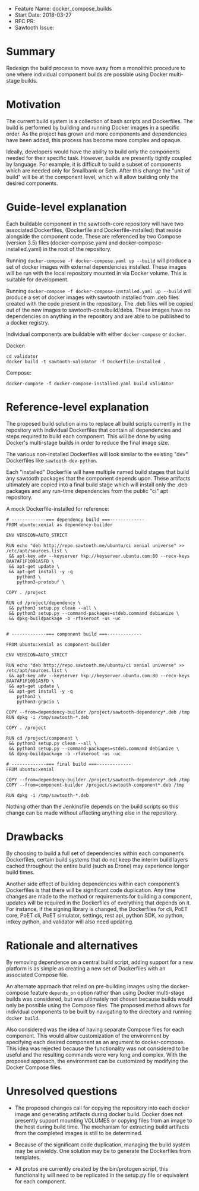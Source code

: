 - Feature Name: docker_compose_builds
- Start Date:  2018-03-27
- RFC PR:
- Sawtooth Issue:

# Summary
[summary]: #summary
Redesign the build process to move away from a monolithic procedure to one
where individual component builds are possible using Docker multi-stage builds.

# Motivation
[motivation]: #motivation

The current build system is a collection of bash scripts and Dockerfiles.
The build is performed by building and running Docker images in a specific
order. As the project has grown and more components and dependencies have been
added, this process has become more complex and opaque.

Ideally, developers would have the ability to build only the components needed
for their specific task.  However,  builds are presently tightly coupled by
language. For example, it is difficult to build a subset of components which
are needed only for Smallbank or Seth. After this change the "unit of build"
will be at the component level, which will allow building only the desired
components.

# Guide-level explanation
[guide-level-explanation]: #guide-level-explanation

Each buildable component in the sawtooth-core repository will have two
associated Dockerfiles, (Dockerfile and Dockerfile-installed) that reside
alongside the component code. These are referenced by two Compose (version 3.5)
files (docker-compose.yaml and docker-compose-installed.yaml) in the root of
the repository.

Running `docker-compose -f docker-compose.yaml up --build` will
produce a set of docker images with external dependencies installed. These
images will be run with the local repository mounted in via Docker volume.
This is suitable for development.

Running `docker-compose -f docker-compose-installed.yaml up --build` will
produce a set of docker images with sawtooth installed from .deb files created
with the code present in the repository. The .deb files will be copied out of
the new images to sawtooth-core/build/debs. These images have no dependencies on
anything in the repository and are able to be published to a docker registry.

Individual components are buildable with either `docker-compose` or `docker`.

Docker:
```
cd validator
docker build -t sawtooth-validator -f Dockerfile-installed .
```

Compose:
```
docker-compose -f docker-compose-installed.yaml build validator
```

# Reference-level explanation
[reference-level-explanation]: #reference-level-explanation

The proposed build solution aims to replace all build scripts currently in the
repository with individual Dockerfiles that contain all dependencies and steps
required to build each component. This will be done by using Docker's
multi-stage builds in order to reduce the final image size.

The various non-installed Dockerfiles will look similar to the existing "dev"
Dockerfiles like `sawtooth-dev-python`.

Each "installed" Dockerfile will have multiple named build stages that build any
sawtooth packages that the component depends upon. These artifacts ultimately
are copied into a final build stage which will install only the .deb packages
and any run-time dependencies from the public "ci" apt repository.

A mock Dockerfile-installed for reference:

```
# -------------=== dependency build ===-------------
FROM ubuntu:xenial as dependency-builder

ENV VERSION=AUTO_STRICT

RUN echo "deb http://repo.sawtooth.me/ubuntu/ci xenial universe" >> /etc/apt/sources.list \
 && apt-key adv --keyserver hkp://keyserver.ubuntu.com:80 --recv-keys 8AA7AF1F1091A5FD \
 && apt-get update \
 && apt-get install -y -q
    python3 \
    python3-protobuf \

COPY . /project

RUN cd /project/dependency \
 && python3 setup.py clean --all \
 && python3 setup.py --command-packages=stdeb.command debianize \
 && dpkg-buildpackage -b -rfakeroot -us -uc


# -------------=== component build ===-------------

FROM ubuntu:xenial as component-builder

ENV VERSION=AUTO_STRICT

RUN echo "deb http://repo.sawtooth.me/ubuntu/ci xenial universe" >> /etc/apt/sources.list \
 && apt-key adv --keyserver hkp://keyserver.ubuntu.com:80 --recv-keys 8AA7AF1F1091A5FD \
 && apt-get update \
 && apt-get install -y -q
    python3 \
    python3-grpcio \

COPY --from=dependency-builder /project/sawtooth-dependency*.deb /tmp
RUN dpkg -i /tmp/sawtooth-*.deb

COPY . /project

RUN cd /project/component \
 && python3 setup.py clean --all \
 && python3 setup.py --command-packages=stdeb.command debianize \
 && dpkg-buildpackage -b -rfakeroot -us -uc

# -------------=== final build ===-------------
FROM ubuntu:xenial

COPY --from=dependency-builder /project/sawtooth-dependency*.deb /tmp
COPY --from=component-builder /project/sawtooth-component*.deb /tmp

RUN dpkg -i /tmp/sawtooth-*.deb

```

Nothing other than the Jenkinsfile depends on the build scripts so this change
can be made without affecting anything else in the repository.

# Drawbacks
[drawbacks]: #drawbacks

By choosing to build a full set of dependencies within each component’s
Dockerfiles, certain build systems that do not keep the interim build
layers cached throughout the entire build (such as Drone) may experience
longer build times.

Another side effect of building dependencies within each component’s
Dockerfiles is that there will be significant code duplication. Any time
changes are made to the method or requirements for building a component,
updates will be required in the Dockerfiles of everything that depends on it.
For instance, if the signing library is changed, the Dockerfiles for cli, PoET
core, PoET cli, PoET simulator, settings, rest api, python SDK, xo python,
intkey python, and validator will also need updating.

# Rationale and alternatives
[alternatives]: #alternatives

By removing dependence on a central build script, adding support for a new
platform is as simple as creating a new set of Dockerfiles with an associated
Compose file.

An alternate approach that relied on pre-building images using the
docker-compose feature `depends_on` option rather than using Docker multi-stage
builds was considered, but was ultimately not chosen because builds would only
be possible using the Compose files. The proposed method allows for individual
components to be built by navigating to the directory and running `docker build`.

Also considered was the idea of having separate Compose files for each
component. This would allow customization of the environment by specifying each
desired component as an argument to docker-compose. This idea was rejected
because the functionality was not considered to be useful and the resulting
commands were very long and complex. With the proposed approach, the
environment can be customized by modifying the Docker Compose files.

# Unresolved questions
[unresolved]: #unresolved-questions

- The proposed changes call for copying the repository into each docker image
and generating artifacts during docker build. Docker does not presently support
mounting VOLUMES or copying files from an image to the host during build time.
The mechanism for extracting build artifacts from the completed images is still
to be determined.

- Because of the significant code duplication, managing the build system may be
unwieldy. One solution may be to generate the Dockerfiles from templates.

 - All protos are currently created by the bin/protogen script, this
functionality will need to be replicated in the setup.py file or equivalent for
each component.
